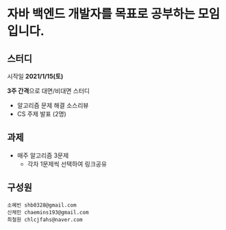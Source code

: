 # 자바 백엔드 개발자를 목표로 공부하는 모임입니다.

## 스터디
시작일 **2021/1/15(토)**

**3주 간격**으로 대면/비대면 스터디
- 알고리즘 문제 해결 소스리뷰
- CS 주제 발표 (2명)

## 과제
- 매주 알고리즘 3문제
  - 각자 1문제씩 선택하여 링크공유

## 구성원

```
소혜빈 shb0328@gmail.com
신채민 chaemins193@gmail.com
최철원 chlcjfahs@naver.com
```